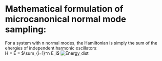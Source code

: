 # Mathematical formulation of microcanonical normal mode sampling:
For a system with n normal modes, the Hamiltonian is simply the sum of the ehergies of independent harmonic oscillators:\
H =  E = $\sum_{i=1}^n E_i$
![Energy_dist](https://github.com/atomicadi/Energy-value-distribution/assets/147025377/17bb5b6c-3675-44b6-839d-2b7a0c467df4)
